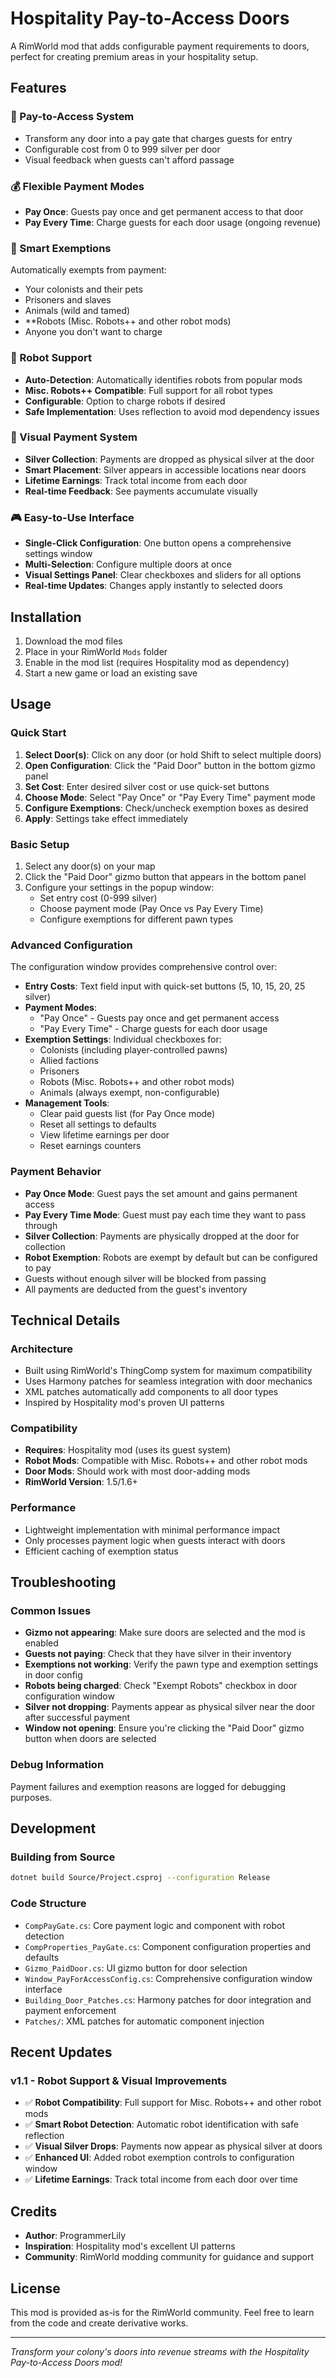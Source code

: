 # Hospitality Pay-to-Access Doors

A RimWorld mod that adds configurable payment requirements to doors, perfect for creating premium areas in your hospitality setup.

## Features

### 🚪 Pay-to-Access System
- Transform any door into a pay gate that charges guests for entry
- Configurable cost from 0 to 999 silver per door
- Visual feedback when guests can't afford passage

### 💰 Flexible Payment Modes
- **Pay Once**: Guests pay once and get permanent access to that door
- **Pay Every Time**: Charge guests for each door usage (ongoing revenue)

### 🎯 Smart Exemptions
Automatically exempts from payment:
- Your colonists and their pets
- Prisoners and slaves
- Animals (wild and tamed)
- **Robots (Misc. Robots++ and other robot mods)
- Anyone you don't want to charge

### 🤖 Robot Support
- **Auto-Detection**: Automatically identifies robots from popular mods
- **Misc. Robots++ Compatible**: Full support for all robot types
- **Configurable**: Option to charge robots if desired
- **Safe Implementation**: Uses reflection to avoid mod dependency issues

### 💎 Visual Payment System
- **Silver Collection**: Payments are dropped as physical silver at the door
- **Smart Placement**: Silver appears in accessible locations near doors
- **Lifetime Earnings**: Track total income from each door
- **Real-time Feedback**: See payments accumulate visually

### 🎮 Easy-to-Use Interface
- **Single-Click Configuration**: One button opens a comprehensive settings window
- **Multi-Selection**: Configure multiple doors at once
- **Visual Settings Panel**: Clear checkboxes and sliders for all options
- **Real-time Updates**: Changes apply instantly to selected doors

## Installation

1. Download the mod files
2. Place in your RimWorld `Mods` folder
3. Enable in the mod list (requires Hospitality mod as dependency)
4. Start a new game or load an existing save

## Usage

### Quick Start
1. **Select Door(s)**: Click on any door (or hold Shift to select multiple doors)
2. **Open Configuration**: Click the "Paid Door" button in the bottom gizmo panel
3. **Set Cost**: Enter desired silver cost or use quick-set buttons
4. **Choose Mode**: Select "Pay Once" or "Pay Every Time" payment mode
5. **Configure Exemptions**: Check/uncheck exemption boxes as desired
6. **Apply**: Settings take effect immediately

### Basic Setup
1. Select any door(s) on your map
2. Click the "Paid Door" gizmo button that appears in the bottom panel
3. Configure your settings in the popup window:
   - Set entry cost (0-999 silver)
   - Choose payment mode (Pay Once vs Pay Every Time)
   - Configure exemptions for different pawn types

### Advanced Configuration
The configuration window provides comprehensive control over:
- **Entry Costs**: Text field input with quick-set buttons (5, 10, 15, 20, 25 silver)
- **Payment Modes**: 
  - "Pay Once" - Guests pay once and get permanent access
  - "Pay Every Time" - Charge guests for each door usage
- **Exemption Settings**: Individual checkboxes for:
  - Colonists (including player-controlled pawns)
  - Allied factions
  - Prisoners
  - Robots (Misc. Robots++ and other robot mods)
  - Animals (always exempt, non-configurable)
- **Management Tools**:
  - Clear paid guests list (for Pay Once mode)
  - Reset all settings to defaults
  - View lifetime earnings per door
  - Reset earnings counters

### Payment Behavior
- **Pay Once Mode**: Guest pays the set amount and gains permanent access
- **Pay Every Time Mode**: Guest must pay each time they want to pass through
- **Silver Collection**: Payments are physically dropped at the door for collection
- **Robot Exemption**: Robots are exempt by default but can be configured to pay
- Guests without enough silver will be blocked from passing
- All payments are deducted from the guest's inventory

## Technical Details

### Architecture
- Built using RimWorld's ThingComp system for maximum compatibility
- Uses Harmony patches for seamless integration with door mechanics
- XML patches automatically add components to all door types
- Inspired by Hospitality mod's proven UI patterns

### Compatibility
- **Requires**: Hospitality mod (uses its guest system)
- **Robot Mods**: Compatible with Misc. Robots++ and other robot mods
- **Door Mods**: Should work with most door-adding mods
- **RimWorld Version**: 1.5/1.6+

### Performance
- Lightweight implementation with minimal performance impact
- Only processes payment logic when guests interact with doors
- Efficient caching of exemption status

## Troubleshooting

### Common Issues
- **Gizmo not appearing**: Make sure doors are selected and the mod is enabled
- **Guests not paying**: Check that they have silver in their inventory
- **Exemptions not working**: Verify the pawn type and exemption settings in door config
- **Robots being charged**: Check "Exempt Robots" checkbox in door configuration window
- **Silver not dropping**: Payments appear as physical silver near the door after successful payment
- **Window not opening**: Ensure you're clicking the "Paid Door" gizmo button when doors are selected

### Debug Information
Payment failures and exemption reasons are logged for debugging purposes.

## Development

### Building from Source
```bash
dotnet build Source/Project.csproj --configuration Release
```

### Code Structure
- `CompPayGate.cs`: Core payment logic and component with robot detection
- `CompProperties_PayGate.cs`: Component configuration properties and defaults
- `Gizmo_PaidDoor.cs`: UI gizmo button for door selection
- `Window_PayForAccessConfig.cs`: Comprehensive configuration window interface
- `Building_Door_Patches.cs`: Harmony patches for door integration and payment enforcement
- `Patches/`: XML patches for automatic component injection

## Recent Updates

### v1.1 - Robot Support & Visual Improvements
- ✅ **Robot Compatibility**: Full support for Misc. Robots++ and other robot mods
- ✅ **Smart Robot Detection**: Automatic robot identification with safe reflection
- ✅ **Visual Silver Drops**: Payments now appear as physical silver at doors
- ✅ **Enhanced UI**: Added robot exemption controls to configuration window
- ✅ **Lifetime Earnings**: Track total income from each door over time

## Credits

- **Author**: ProgrammerLily
- **Inspiration**: Hospitality mod's excellent UI patterns
- **Community**: RimWorld modding community for guidance and support

## License

This mod is provided as-is for the RimWorld community. Feel free to learn from the code and create derivative works.

---

*Transform your colony's doors into revenue streams with the Hospitality Pay-to-Access Doors mod!*